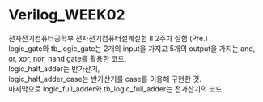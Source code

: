 # Verilog_WEEK02
전자전기컴퓨터공학부 전자전기컴퓨터설계실험 II 2주차 실험 (Pre.)<br/>
logic_gate와 tb_logic_gate는 2개의 input을 가지고 5개의 output을 가지는 and, or, xor, nor, nand gate를 활용한 코드.<br/>
logic_half_adder는 반가산기,<br/>
logic_half_adder_case는 반가산기를 case를 이용해 구현한 것.<br/>
마지막으로 logic_full_adder와 tb_logic_full_adder는 전가산기의 코드.
